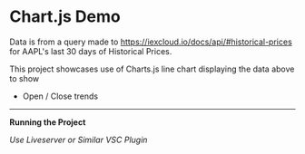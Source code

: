 # Chart.js Demo

Data is from a query made to https://iexcloud.io/docs/api/#historical-prices for AAPL's last 30 days of Historical Prices.


This project showcases use of Charts.js line chart displaying the data above to show 
  - Open / Close trends


---

**Running the Project**

 *Use Liveserver or Similar VSC Plugin*

